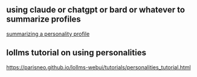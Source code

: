 ## using claude or chatgpt or bard or whatever to summarize profiles

[summarizing a personality profile](https://claude.ai/chat/e3c9c232-971e-478a-a68d-826f3bae1650)

## lollms tutorial on using personalities

https://parisneo.github.io/lollms-webui/tutorials/personalities_tutorial.html



